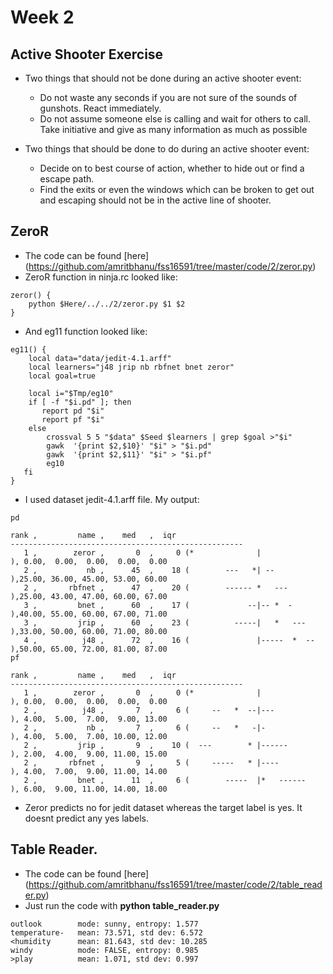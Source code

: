 # Week 2

## Active Shooter Exercise
- Two things that should not be done during an active shooter event:
  - Do not waste any seconds if you are not sure of the sounds of gunshots. React immediately.
  - Do not assume someone else is calling and wait for others to call. Take initiative and give as many information as much as possible

- Two things that should be done to do during an active shooter event:
  - Decide on to best course of action, whether to hide out or find a escape path.
  - Find the exits or even the windows which can be broken to get out and escaping should not be in the active line of shooter.

## ZeroR
- The code can be found [here] (https://github.com/amritbhanu/fss16591/tree/master/code/2/zeror.py)
- ZeroR function in ninja.rc looked like:
```
zeror() {
    python $Here/../../2/zeror.py $1 $2
}
```

- And eg11 function looked like:
```
eg11() {
    local data="data/jedit-4.1.arff"         
    local learners="j48 jrip nb rbfnet bnet zeror" 
    local goal=true                          
    
    local i="$Tmp/eg10"
    if [ -f "$i.pd" ]; then
       report pd "$i"
       report pf "$i"
    else
        crossval 5 5 "$data" $Seed $learners | grep $goal >"$i"
        gawk  '{print $2,$10}' "$i" > "$i.pd"
        gawk  '{print $2,$11}' "$i" > "$i.pf"
        eg10
   fi
}
```

- I used dataset jedit-4.1.arff file. My output:
```
pd

rank ,         name ,    med   ,  iqr 
----------------------------------------------------
   1 ,        zeror ,       0  ,     0 (*              |              ), 0.00,  0.00,  0.00,  0.00,  0.00
   2 ,           nb ,      45  ,    18 (        ---   *| --           ),25.00, 36.00, 45.00, 53.00, 60.00
   2 ,       rbfnet ,      47  ,    20 (        ------ *   ---        ),25.00, 43.00, 47.00, 60.00, 67.00
   3 ,         bnet ,      60  ,    17 (             --|-- *  -       ),40.00, 55.00, 60.00, 67.00, 71.00
   3 ,         jrip ,      60  ,    23 (          -----|   *   ---    ),33.00, 50.00, 60.00, 71.00, 80.00
   4 ,          j48 ,      72  ,    16 (               |-----  *  --  ),50.00, 65.00, 72.00, 81.00, 87.00
pf

rank ,         name ,    med   ,  iqr 
----------------------------------------------------
   1 ,        zeror ,       0  ,     0 (*              |              ), 0.00,  0.00,  0.00,  0.00,  0.00
   2 ,          j48 ,       7  ,     6 (     --   *  --|---           ), 4.00,  5.00,  7.00,  9.00, 13.00
   2 ,           nb ,       7  ,     6 (     --   *   -|-             ), 4.00,  5.00,  7.00, 10.00, 12.00
   2 ,         jrip ,       9  ,    10 (  ---        * |------        ), 2.00,  4.00,  9.00, 11.00, 15.00
   2 ,       rbfnet ,       9  ,     5 (     -----   * |----          ), 4.00,  7.00,  9.00, 11.00, 14.00
   2 ,         bnet ,      11  ,     6 (        -----  |*   ------    ), 6.00,  9.00, 11.00, 14.00, 18.00

```
- Zeror predicts no for jedit dataset whereas the target label is yes. It doesnt predict any yes labels.

## Table Reader.
- The code can be found [here] (https://github.com/amritbhanu/fss16591/tree/master/code/2/table_reader.py)
- Just run the code with **python table_reader.py**

```
outlook        mode: sunny, entropy: 1.577
temperature-   mean: 73.571, std dev: 6.572
<humidity      mean: 81.643, std dev: 10.285
windy          mode: FALSE, entropy: 0.985
>play          mean: 1.071, std dev: 0.997
```
